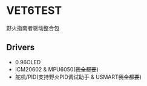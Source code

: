# VET6TEST   
野火指南者驱动整合包
## Drivers
* 0.96OLED
* ICM20602 & MPU6050(<s>我全都要</s>)
* 舵机/PID(支持野火PID调试助手 & USMART<s>我全都要</s>)

